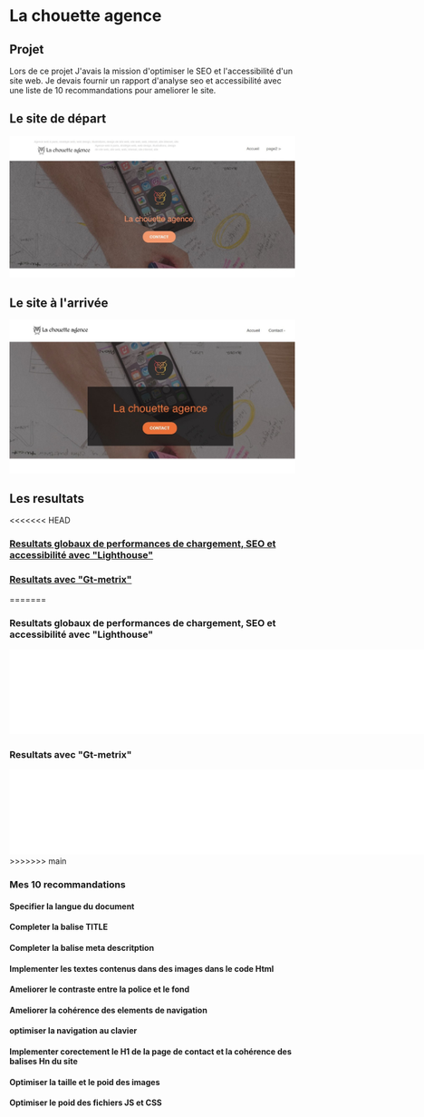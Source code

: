 <h1>La chouette agence</h1>

<h2>
    Projet
</h2>
<p>
    Lors de ce projet J'avais la mission d'optimiser le SEO et l'accessibilité d'un site web.
    Je devais fournir un rapport d'analyse seo et accessibilité avec une liste de 10 recommandations pour ameliorer le site. 
</p>
<H2>
    Le site de départ 
</H2>
<a href="https://damienlopvet.github.io/La_chouette_agence/">
<img src="/screenshot-analyse/La-chouette-avant.jpg"/>
</a>
<H2>
    Le site à l'arrivée
</H2>
<a href="https://damienlopvet.github.io/la_chouette_agence_optimized/index.html"></a>
<img src="/screenshot-analyse/la-chouette-apres.jpg"/>
</a>
<h2>
    Les resultats
</h2>
<<<<<<< HEAD

  <a href="https://github.com/DamienLopvet/la_chouette_agence_optimized/blob/main/screenshot-analyse/P4_01_performances-et-accessibilit%C3%A9/performance-et-accessibilit%C3%A9-lighthouse.pdf"><h3>  Resultats globaux de performances de chargement, SEO et accessibilité avec "Lighthouse" 
</h3></a>

<a href="https://github.com/DamienLopvet/la_chouette_agence_optimized/blob/main/screenshot-analyse/P4_01_performances-et-accessibilit%C3%A9/performance-gtMetrix.pdf">
    <h3>
Resultats avec "Gt-metrix"
</h3>
</a>


=======
<h3>
    Resultats globaux de performances de chargement, SEO et accessibilité avec "Lighthouse" 
</h3>
<embed src="screenshot-analyse/P4_01_performances-et-accessibilité/performance-et-accessibilité-lighthouse.pdf" width="840px" />
<h3>
Resultats avec "Gt-metrix"
</h3>
<embed src="screenshot-analyse/P4_01_performances-et-accessibilité/performance-gtMetrix.pdf" width="840"/>
>>>>>>> main
<h3>
    Mes 10 recommandations
</h3>
<h4>
    Specifier la langue du document
</h4>
<h4>
    Completer la balise TITLE
</h4>
<h4>
Completer la balise meta descritption
</h4>
<h4>
    Implementer les textes contenus dans des images dans le code Html
</h4>
<h4>
    Ameliorer le contraste entre la police et le fond
</h4>
<h4>
    Ameliorer la cohérence des elements de navigation
</h4>
<h4>
    optimiser la navigation au clavier
</h4>
<h4>
    Implementer corectement le H1 de la page de contact et la cohérence des balises Hn du site
</h4>
<h4>
    Optimiser la taille et le poid des images
</h4>
<h4>
    Optimiser le poid des fichiers JS et CSS
</h4>
